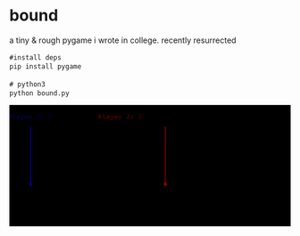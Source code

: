 # bound

a tiny & rough pygame i wrote in college. recently resurrected

```
#install deps
pip install pygame

# python3
python bound.py
```



![bound](bound.png)
